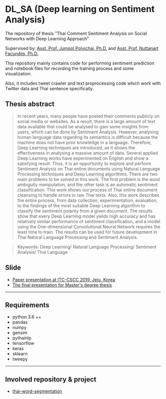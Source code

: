 DL_SA (Deep learning on Sentiment Analysis)
=====

The repository of thesis "Thai Comment Sentiment Analysis on Social Networks with Deep Learning Approach" 

Supervised by: [Asst. Prof. Jumpol Polvichai, Ph.D.](http://cpe.kmutt.ac.th/en/staff-detail/Jumpol) and [Asst. Prof. Nuttanart Facundes, Ph.D.](http://cpe.kmutt.ac.th/en/staff-detail/Nuttanart)

This repository mainly contains code for performing sentiment prediction and notebook files for recording the training process and some visualization.

Also, it includes tweet crawler and text proprocessing code which work with Twitter data and Thai sentence specifically.

## Thesis abstract

> In recent years, many people have posted their comments publicly on social media or websites. As a result, there is a large amount of text data available that could be analysed to gain some insights from users, which can be done by Sentiment Analysis. However, analysing human language data regarding its semantics is difficult because the machine does not have prior knowledge in a language. Therefore, Deep Learning techniques are introduced, as it shows the effectiveness in analysing a massive amount of data. Several applied Deep Learning works have experimented on English and show a satisfying result. Thus, it is an opportunity to explore and perform Sentiment Analysis on Thai online documents using Natural Language Processing techniques and Deep Learning algorithms. There are two main problems to be solved in this work. The first problem is the word ambiguity manipulation, and the other task is an automatic sentiment classification. This work shows our process of Thai online document cleansing to handle errors in raw Thai texts. Also, this work describes the entire process, from data collection, experimentation, evaluation, to the findings of the most suitable Deep Learning algorithm to classify the sentiment polarity from a given document. The results show that every Deep Learning model yields high accuracy and has relatively similar performance of sentiment classification, and a model using the One-dimensional Convolutional Neural Network requires the least time to train. The results can be used for future development in Thai Natural Language Processing and Sentiment Analysis.

> Keywords: 	Deep Learning/ Natural Language Processing/ Sentiment Analysis/ Thai Language

## Slide
- [ Paper presentation at ITC-CSCC 2019, Jeju, Korea ]( https://docs.google.com/presentation/d/1Eycqslpurvfdls4i8BB4gkl0uhpGFtWh3e4H-MXnhQ0/edit?usp=sharing )
- [ The final presentation for Master's degree thesis ]( https://docs.google.com/presentation/d/1OWGwTtOXKOxSEfaWXUH3842NLhqRBxwJdPbRw9J9Iww/edit?usp=sharing )

---

## Requirements
- python 3.6 ++
- pandas
- numpy
- gensim
- pythainlp
- tensorflow
- keras
- sklearn
- tweepy

---

## Involved repository & project
- [thai-word-segmentation](https://github.com/sertiscorp/thai-word-segmentation/tree/5c77e020d592eef38c20a89a81e1c3eb957ecac8)

<!---
## Files list
- `clean.py`  
   Cleaning the text data, use as a library in this project.

- `data2token.py`  
   Convert cleaned data to token, then save list of tokens in pkl format. (Having 2 modes, default and no-tensor, default one uses tf to import and cut the sentence, no-tensor uses newmm algorithm from pythainlp)

- `filter.py`  
   filter the cleaned data and save according to entity data in `entity.txt`, file will saved in `data/filtered/` with first column in `entity.txt`

- `gather_data.py`  
   gather the results from `filter.py` which stored in `data/filtered` directory then accumulate all of data and save into one file for each entity in `entity.txt`

- `manual_classify.py`  
   This code import pythainlp sentiment classifier which used for pre-classifying unlabeled twitter data, then I manually classify the result later for ease of work.

- `pipeline.py`  
   Combining `twit_reader.py`, `filter.py` and `gather_data.py` to work along in one file. This works with every file in `data/` directory

- `polar2xy.py`  
   Testing and validating the data's shape and converting method before moving the code to google's colab.

- `read_wongnaidata.py`  
   Converting data from wongnai's directory and split the bad and good review to negative and positive data respectively.

- `twit_crawl.py`  
   Crawling tweet from twitter, credentials should stored in `account.ini` which contains access_token and consumer_key with secret. Result with stored in `txt/` directory.

- `twit_reader.py`  
   Read the data from given argument file (used by `pipeline.py`) then process and clean in parallel, then save into `data/clean/` directory.
-->

